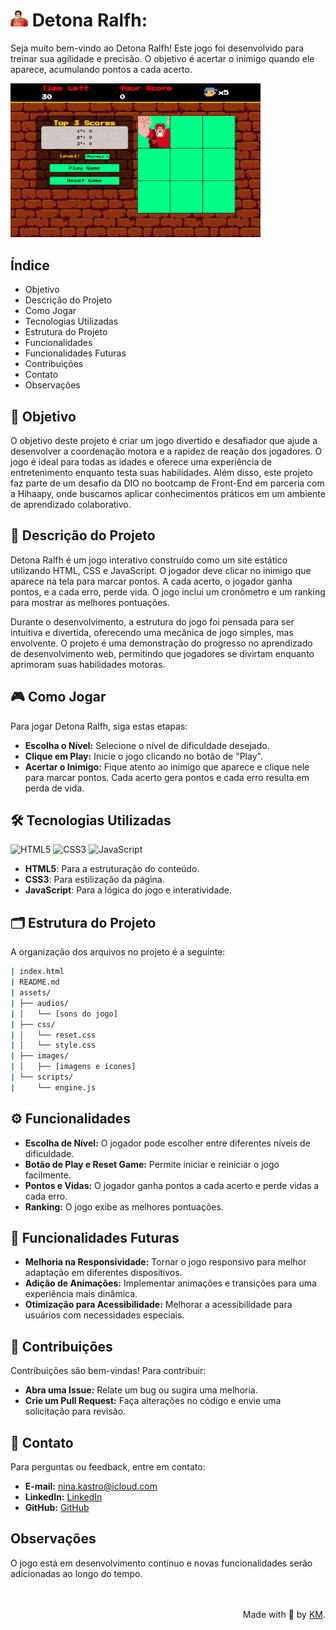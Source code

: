 # ![Logo](assets/images/favicon.jpg) Detona Ralfh: 

Seja muito bem-vindo ao Detona Ralfh! Este jogo foi desenvolvido para treinar sua agilidade e precisão. O objetivo é acertar o inimigo quando ele aparece, acumulando pontos a cada acerto.

<img src="assets/images/screenshot.png" alt="Print do Jogo" width="400" />

## Índice

- Objetivo
- Descrição do Projeto
- Como Jogar
- Tecnologias Utilizadas
- Estrutura do Projeto
- Funcionalidades
- Funcionalidades Futuras
- Contribuições
- Contato
- Observações

## 🎯 Objetivo

O objetivo deste projeto é criar um jogo divertido e desafiador que ajude a desenvolver a coordenação motora e a rapidez de reação dos jogadores. O jogo é ideal para todas as idades e oferece uma experiência de entretenimento enquanto testa suas habilidades. Além disso, este projeto faz parte de um desafio da DIO no bootcamp de Front-End em parceria com a Hihaapy, onde buscamos aplicar conhecimentos práticos em um ambiente de aprendizado colaborativo.

## 📖 Descrição do Projeto 

Detona Ralfh é um jogo interativo construído como um site estático utilizando HTML, CSS e JavaScript. O jogador deve clicar no inimigo que aparece na tela para marcar pontos. A cada acerto, o jogador ganha pontos, e a cada erro, perde vida. O jogo inclui um cronômetro e um ranking para mostrar as melhores pontuações.

Durante o desenvolvimento, a estrutura do jogo foi pensada para ser intuitiva e divertida, oferecendo uma mecânica de jogo simples, mas envolvente. O projeto é uma demonstração do progresso no aprendizado de desenvolvimento web, permitindo que jogadores se divirtam enquanto aprimoram suas habilidades motoras.

## 🎮 Como Jogar

Para jogar Detona Ralfh, siga estas etapas:

- **Escolha o Nível:** Selecione o nível de dificuldade desejado.
- **Clique em Play:** Inicie o jogo clicando no botão de "Play".
- **Acertar o Inimigo:** Fique atento ao inimigo que aparece e clique nele para marcar pontos. Cada acerto gera pontos e cada erro resulta em perda de vida.

## 🛠️ Tecnologias Utilizadas 

![HTML5](https://img.shields.io/badge/html5-%23E34F26.svg?style=for-the-badge&logo=html5&logoColor=white)
![CSS3](https://img.shields.io/badge/CSS-239120?logo=css3&logoColor=white&style=for-the-badge)
![JavaScript](https://img.shields.io/badge/javascript-%23323330.svg?style=for-the-badge&logo=javascript&logoColor=%23F7DF1E)

- **HTML5**: Para a estruturação do conteúdo.
- **CSS3**: Para estilização da página.
- **JavaScript**: Para a lógica do jogo e interatividade.

## 🗂️ Estrutura do Projeto 

A organização dos arquivos no projeto é a seguinte:
```bash
| index.html
| README.md
| assets/
| ├── audios/
| │   └── [sons do jogo]
| ├── css/
| │   └── reset.css
| │   └── style.css
| ├── images/
| │   ├── [imagens e ícones]
| └── scripts/
|     └── engine.js
```

## ⚙️ Funcionalidades

- **Escolha de Nível:** O jogador pode escolher entre diferentes níveis de dificuldade.
- **Botão de Play e Reset Game:** Permite iniciar e reiniciar o jogo facilmente.
- **Pontos e Vidas:** O jogador ganha pontos a cada acerto e perde vidas a cada erro.
- **Ranking:** O jogo exibe as melhores pontuações.

## 🌟 Funcionalidades Futuras

- **Melhoria na Responsividade:** Tornar o jogo responsivo para melhor adaptação em diferentes dispositivos.
- **Adição de Animações:** Implementar animações e transições para uma experiência mais dinâmica.
- **Otimização para Acessibilidade:** Melhorar a acessibilidade para usuários com necessidades especiais.

## 🤝 Contribuições

Contribuições são bem-vindas! Para contribuir:

- **Abra uma Issue:** Relate um bug ou sugira uma melhoria.
- **Crie um Pull Request:** Faça alterações no código e envie uma solicitação para revisão.

## 📧 Contato

Para perguntas ou feedback, entre em contato:

- **E-mail:** [nina.kastro@icloud.com](mailto:nina.kastro@icloud.com)
- **LinkedIn:** [LinkedIn](https://www.linkedin.com/in/karinacmartins/)
- **GitHub:** [GitHub](https://github.com/karinacmartins)

## Observações

O jogo está em desenvolvimento contínuo e novas funcionalidades serão adicionadas ao longo do tempo.

<br>
<br>

<div align="right">Made with 💜 by <a href="https://github.com/karinacmartins">KM</a>.</div>
